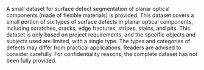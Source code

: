 A small dataset for surface defect segmentation of planar optical components (made of flexible materials) is provided. This dataset covers a small portion of six types of surface defects in planar optical components, including scratches, cracks, edge fractures, stripes, stains, and pits. This dataset is only based on project requirements, and the specific objects and subjects used are limited, with a single type. The types and categories of defects may differ from practical applications. Readers are advised to consider carefully. For confidentiality reasons, the complete dataset has not been fully provided.
